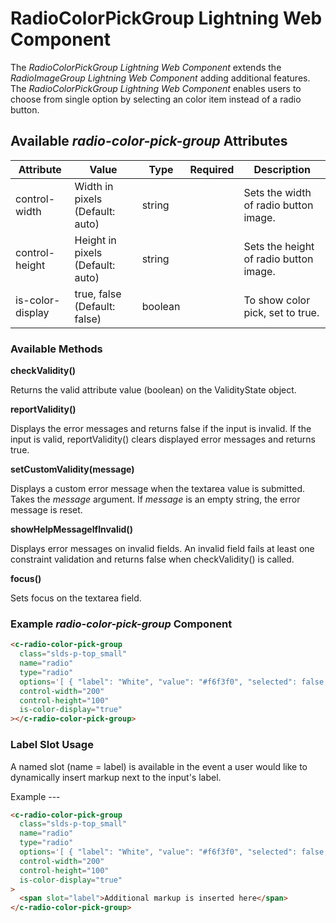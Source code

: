 # RadioColorPickGroup Lightning Web Component

The _RadioColorPickGroup Lightning Web Component_ extends the _RadioImageGroup Lightning Web Component_ adding additional features. The _RadioColorPickGroup Lightning Web Component_ enables users to choose from single option by selecting an color item instead of a radio button.

## Available _radio-color-pick-group_ Attributes

| Attribute        | Value                            | Type    | Required | Description                            |
| ---------------- | -------------------------------- | ------- | -------- | -------------------------------------- |
| control-width    | Width in pixels (Default: auto)  | string  |          | Sets the width of radio button image.  |
| control-height   | Height in pixels (Default: auto) | string  |          | Sets the height of radio button image. |
| is-color-display | true, false (Default: false)     | boolean |          | To show color pick, set to true.       |

### Available Methods

**checkValidity()**

Returns the valid attribute value (boolean) on the ValidityState object.

**reportValidity()**

Displays the error messages and returns false if the input is invalid. If the input is valid, reportValidity() clears displayed error messages and returns true.

**setCustomValidity(message)**

Displays a custom error message when the textarea value is submitted. Takes the _message_ argument. If _message_ is an empty string, the error message is reset.

**showHelpMessageIfInvalid()**

Displays error messages on invalid fields. An invalid field fails at least one constraint validation and returns false when checkValidity() is called.

**focus()**

Sets focus on the textarea field.

### Example _radio-color-pick-group_ Component

```html
<c-radio-color-pick-group
  class="slds-p-top_small"
  name="radio"
  type="radio"
  options='[ { "label": "White", "value": "#f6f3f0", "selected": false, "name": "White", }, { "label": "Black", "value": "#2f2d36", "selected": false }, { "label": "Blue", "value": "#12476d", "selected": false }, { "label": "Green", "value": "#dbf1d9", "selected": false }, { "label": "(Product) Reb", "value": "#db3c3b", "selected": false } ]'
  control-width="200"
  control-height="100"
  is-color-display="true"
></c-radio-color-pick-group>
```

### Label Slot Usage

A named slot (name = label) is available in the event a user would like to dynamically insert markup next to the input's label.

Example ---

```html
<c-radio-color-pick-group
  class="slds-p-top_small"
  name="radio"
  type="radio"
  options='[ { "label": "White", "value": "#f6f3f0", "selected": false, "name": "White", }, { "label": "Black", "value": "#2f2d36", "selected": false }, { "label": "Blue", "value": "#12476d", "selected": false }, { "label": "Green", "value": "#dbf1d9", "selected": false }, { "label": "(Product) Reb", "value": "#db3c3b", "selected": false } ]'
  control-width="200"
  control-height="100"
  is-color-display="true"
>
  <span slot="label">Additional markup is inserted here</span>
</c-radio-color-pick-group>
```
